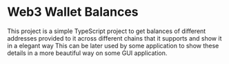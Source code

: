 # Web3 Wallet Balances

This project is a simple TypeScript project to get balances of different addresses
provided to it across different chains that it supports and show it in a elegant way
This can be later used by some application to show these details in a more beautiful
way on some GUI application.

